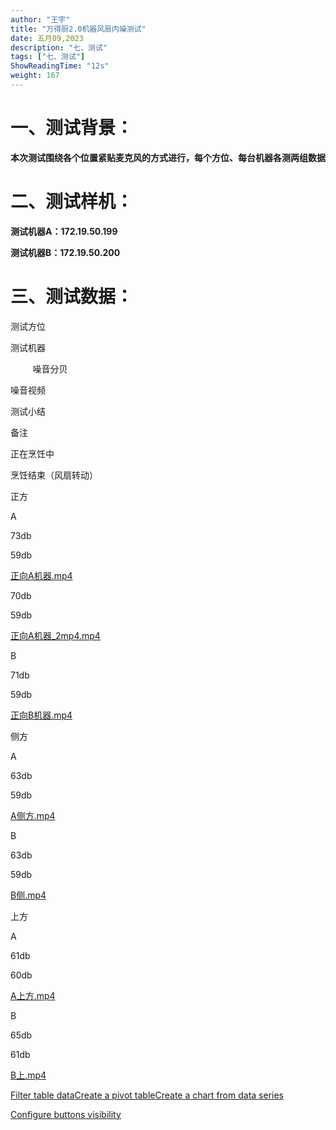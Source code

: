 ```yaml
---
author: "王宇"
title: "万得厨2.0机器风扇内噪测试"
date: 五月09,2023
description: "七、测试"
tags: ["七、测试"]
ShowReadingTime: "12s"
weight: 167
---
```

**一、测试背景：**
===========

**本次测试围绕各个位置紧贴麦克风的方式进行，每个方位、每台机器各测两组数据**

**二、测试样机：**
===========

**测试机器A：172.19.50.199**

**测试机器B：172.19.50.200**

**三、测试数据：**
===========

测试方位

测试机器

         噪音分贝

噪音视频

测试小结

备注

正在烹饪中

烹饪结束（风扇转动）

正方  
  

A

73db

59db

[正向A机器.mp4](/download/attachments/101821314/%E6%AD%A3%E5%90%91A%E6%9C%BA%E5%99%A8.mp4?version=1&modificationDate=1683518106681&api=v2)

  

  

70db

59db

[正向A机器\_2mp4.mp4](/download/attachments/101821314/%E6%AD%A3%E5%90%91A%E6%9C%BA%E5%99%A8_2mp4.mp4?version=1&modificationDate=1683518569162&api=v2)

  

  

B

71db

59db

[正向B机器.mp4](/download/attachments/101821314/%E6%AD%A3%E5%90%91B%E6%9C%BA%E5%99%A8.mp4?version=1&modificationDate=1683518288719&api=v2)

  

  

侧方

A

63db

59db

[A侧方.mp4](/download/attachments/101821314/A%E4%BE%A7%E6%96%B9.mp4?version=1&modificationDate=1683594989761&api=v2)

  

  

B

63db

59db

[B侧.mp4](/download/attachments/101821314/B%E4%BE%A7.mp4?version=2&modificationDate=1683595712170&api=v2)

  

  

上方

A

61db

60db

[A上方.mp4](/download/attachments/101821314/A%E4%B8%8A%E6%96%B9.mp4?version=1&modificationDate=1683595452478&api=v2)

  

  

B

65db

61db

[B上.mp4](/download/attachments/101821314/B%E4%B8%8A.mp4?version=1&modificationDate=1683595936832&api=v2)

  

  

[Filter table data](#)[Create a pivot table](#)[Create a chart from data series](#)

[Configure buttons visibility](/users/tfac-settings.action)